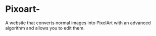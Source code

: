 # Pixoart-
A website that converts normal images into PixelArt with an advanced algorithm and allows you to edit them.
